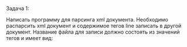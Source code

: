 Задача 1:

Написать программу для парсинга xml документа. 
Необходимо распарсить xml документ и содержимое тегов line записать в другой документ.
Название файла для записи должно состоять из значений тегов и имеет вид: <firstName>_<lastName>_<title>.txt

Задача *:
Дополнительно реализовать следующий функционал: если с консоли введено значение 1
- распарсить документ с помощью SAX, если с консоли введено значение 2 - распарсить
  документ с помощью DOM.